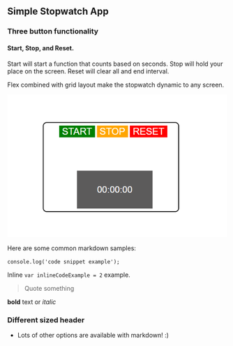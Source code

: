 ## Simple Stopwatch App

### Three button functionality
#### Start, Stop, and Reset.
Start will start a function that counts based on seconds. Stop will hold your place on the screen. Reset will clear all and end interval. &nbsp;</br>

Flex combined with grid layout make the stopwatch dynamic to any screen. 


![](simpleStopwatch.png)

Here are some common markdown samples:

```
console.log('code snippet example');
```

Inline `var inlineCodeExample = 2` example.

> Quote something

**bold** text or _italic_

### Different sized header

- Lots of other options are available with markdown! :) 
